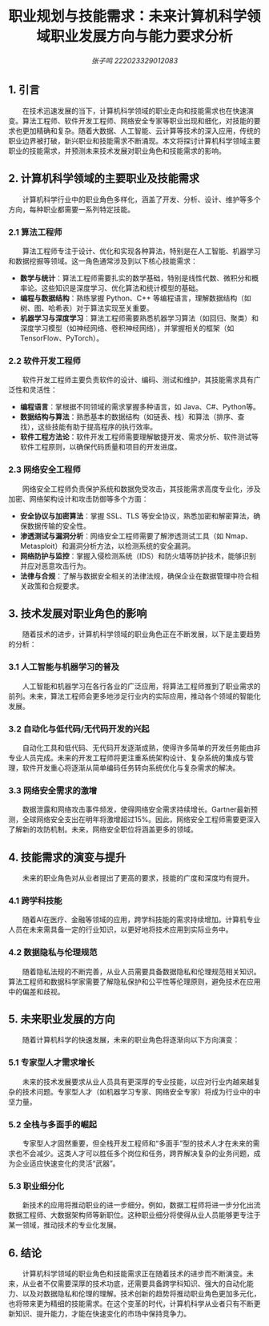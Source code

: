 # <center>职业规划与技能需求：未来计算机科学领域职业发展方向与能力要求分析</center>  

###### <center>张子鸣 222023329012083</center>  

## 1. 引言  

&emsp;&emsp;在技术迅速发展的当下，计算机科学领域的职业走向和技能需求也在快速演变。算法工程师、软件开发工程师、网络安全专家等职业出现和细化，对技能的要求也更加精确和复杂。随着大数据、人工智能、云计算等技术的深入应用，传统的职业边界被打破，新兴职业和技能需求不断涌现。本文将探讨计算机科学领域主要职业的技能需求，并预测未来技术发展对职业角色和技能需求的影响。  

## 2. 计算机科学领域的主要职业及技能需求  

&emsp;&emsp;计算机科学行业中的职业角色多样化，涵盖了开发、分析、设计、维护等多个方向，每种职业都需要一系列特定技能。  

### 2.1 算法工程师  

&emsp;&emsp;算法工程师专注于设计、优化和实现各种算法，特别是在人工智能、机器学习和数据挖掘等领域。这一角色通常涉及到以下核心技能需求：  

- **数学与统计**：算法工程师需要扎实的数学基础，特别是线性代数、微积分和概率论。这些知识是深度学习、优化算法和统计模型的基础。
- **编程与数据结构**：熟练掌握 Python、C++ 等编程语言，理解数据结构（如树、图、哈希表）对于算法实现至关重要。
- **机器学习与深度学习**：算法工程师需要熟悉机器学习算法（如回归、聚类）和深度学习模型（如神经网络、卷积神经网络），并掌握相关的框架（如TensorFlow、PyTorch）。  

### 2.2 软件开发工程师  

&emsp;&emsp;软件开发工程师主要负责软件的设计、编码、测试和维护，其技能需求具有广泛性和灵活性：  

- **编程语言**：掌根据不同领域的需求掌握多种语言，如 Java、C#、Python等。
- **数据结构与算法**：熟悉基本的数据结构（如链表、栈）和算法（排序、查找），这些技能有助于提高程序的执行效率。
- **软件工程方法论**：软件开发工程师需要理解敏捷开发、需求分析、软件测试等软件工程原则，以确保代码质量和项目的开发进度。  

### 2.3 网络安全工程师

&emsp;&emsp;网络安全工程师负责保护系统和数据免受攻击，其技能需求高度专业化，涉及加密、网络架构设计和攻击防御等多个方面：  

- **安全协议与加密算法**：掌握 SSL、TLS 等安全协议，熟悉加密和解密算法，确保数据传输的安全性。
- **渗透测试与漏洞分析**：网络安全工程师需要了解渗透测试工具（如 Nmap、Metasploit）和漏洞分析方法，以检测系统的安全漏洞。
- **网络防护与监控**：掌握入侵检测系统（IDS）和防火墙等防护技术，能够识别并应对恶意攻击行为。
- **法律与合规**：了解与数据安全相关的法律法规，确保企业在数据管理中符合相关政策和合规要求。  

## 3. 技术发展对职业角色的影响  

&emsp;&emsp;随着技术的进步，计算机科学领域的职业角色正在不断发展，以下是主要趋势的分析：  

### 3.1 人工智能与机器学习的普及  

&emsp;&emsp;人工智能和机器学习在各行各业的广泛应用，将算法工程师推到了职业需求的前列。未来，算法工程师会更多地涉足行业内的实际应用，推动各个领域的智能化发展。  

### 3.2 自动化与低代码/无代码开发的兴起  

&emsp;&emsp;自动化工具和低代码、无代码开发逐渐成熟，使得许多简单的开发任务能由非专业人员完成。未来的开发工程师将更注重系统架构设计、复杂系统的集成与管理，软件开发重心将逐渐从简单编码任务转向系统优化与复杂需求的解决。  

### 3.3 网络安全需求的激增  

&emsp;&emsp;数据泄露和网络攻击事件频发，使得网络安全需求持续增长。Gartner最新预测，全球网络安全支出在明年将激增超过15%。因此，网络安全工程师需要更深入了解新的攻防机制。未来，网络安全职位将涵盖更多的领域。  

## 4. 技能需求的演变与提升  

&emsp;&emsp;未来的职业角色对从业者提出了更高的要求，技能的广度和深度均有提升。  
  
### 4.1 跨学科技能  

&emsp;&emsp;随着AI在医疗、金融等领域的应用，跨学科技能的需求持续增加。计算机专业人员在未来需具备一定的行业知识，以更好地将技术应用到实际业务中。  

### 4.2 数据隐私与伦理规范  

&emsp;&emsp;随着隐私法规的不断完善，从业人员需要具备数据隐私和伦理规范相关知识。算法工程师和数据科学家需要了解隐私保护和公平性等伦理原则，避免技术在应用中的偏差和歧视。  

## 5. 未来职业发展的方向  

&emsp;&emsp;随着计算机科学的快速发展，未来的职业角色将逐渐向以下方向演变：  

### 5.1 专家型人才需求增长  

&emsp;&emsp;未来的技术发展要求从业人员具有更深厚的专业技能，以应对行业内越来越复杂的技术问题。专家型人才（如机器学习专家、网络安全专家）将成为行业中的中坚力量。  

### 5.2 全栈与多面手的崛起  

&emsp;&emsp;专家型人才固然重要，但全栈开发工程师和“多面手”型的技术人才在未来的需求也不会减少。这类人才可以胜任多个岗位和任务，跨界解决复杂的业务问题，成为企业适应快速变化的灵活“武器”。  

### 5.3 职业细分化  

&emsp;&emsp;新技术的应用将推动职业的进一步细分。例如，数据工程师将进一步分化出流数据工程师、大数据架构师等新职位。这种职业细分将使得从业人员能够更专注于某一领域，推动技术的专业化发展。  

## 6. 结论  

&emsp;&emsp;计算机科学领域的职业角色和技能需求正在随着技术的进步而不断演变。未来，从业者不仅需要深厚的技术功底，还需要具备跨学科知识、强大的自动化能力、以及对数据隐私和伦理的理解。技术创新的趋势将推动职业角色更加多元化，也将带来更为精细的技能需求。在这个变革的时代，计算机科学从业者只有不断更新知识、提升能力，才能在快速变化的市场中保持竞争力。  